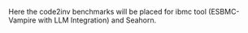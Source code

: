 Here the code2inv benchmarks will be placed for ibmc tool (ESBMC-Vampire with LLM Integration) and Seahorn.
